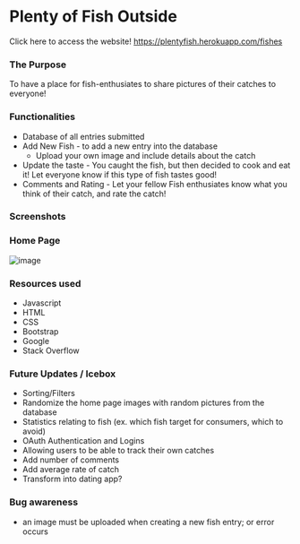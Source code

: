 # Plenty of Fish Outside
Click here to access the website! https://plentyfish.herokuapp.com/fishes

### The Purpose
To have a place for fish-enthusiates to share pictures of their catches to everyone!

### Functionalities
* Database of all entries submitted
* Add New Fish - to add a new entry into the database
   * Upload your own image and include details about the catch
* Update the taste - You caught the fish, but then decided to cook and eat it! Let everyone know if this type of fish tastes good!
* Comments and Rating - Let your fellow Fish enthusiates know what you think of their catch, and rate the catch!

### Screenshots

### Home Page
![image](https://user-images.githubusercontent.com/102340067/167074956-b1ac847e-623b-4b16-a51e-1a071fdee7da.png)

<!-- ### Fish Details
![image](https://user-images.githubusercontent.com/102340067/167075044-8de7f8c3-df3f-4df8-994a-5f0ad60131a6.png)

### Add a New Fish
![image](https://user-images.githubusercontent.com/102340067/167075093-cb180f3a-b23f-4d1b-9035-3f7a1521c940.png) -->


### Resources used
* Javascript
* HTML
* CSS
* Bootstrap
* Google
* Stack Overflow

### Future Updates / Icebox
* Sorting/Filters
* Randomize the home page images with random pictures from the database
* Statistics relating to fish (ex. which fish target for consumers, which to avoid)
* OAuth Authentication and Logins
* Allowing users to be able to track their own catches
* Add number of comments
* Add average rate of catch
* Transform into dating app?

### Bug awareness
* an image must be uploaded when creating a new fish entry; or error occurs

